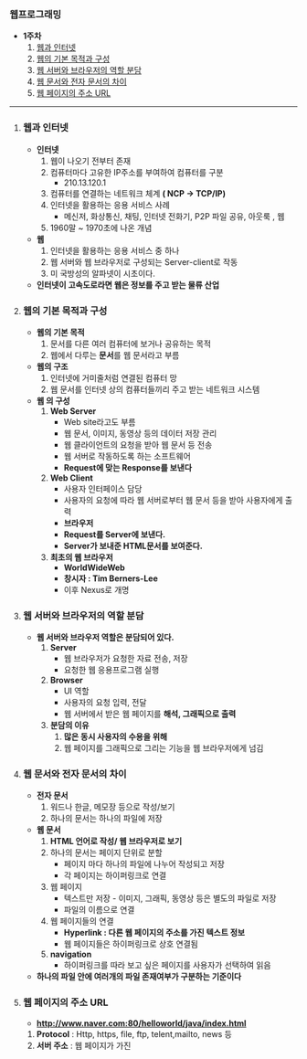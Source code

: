 ### 웹프로그래밍 

* **1주차**
	1. [웹과 인터넷](#웹과-인터넷)
	2. [웹의 기본 목적과 구성](#웹의-기본-목적과-구성)
	3. [웹 서버와 브라우저의 역할 분담](#웹-서버와-브라우저의-역할-분담)
	4. [웹 문서와 전자 문서의 차이](#웹-문서와-전자-문서의-차이)
	5. [웹 페이지의 주소 URL](#웹-페이지의-주소-URL)



---



1. ### 웹과 인터넷

    * **인터넷**
        1. 웹이 나오기 전부터 존재
        2. 컴퓨터마다 고유한 IP주소를 부여하여 컴퓨터를 구분
            * 210.13.120.1
        3. 컴퓨터를 연결하는 네트워크 체계 **( NCP -> TCP/IP)**
        4. 인터넷을 활용하는 응용 서비스 사례
            * 메신저, 화상통신, 채팅, 인터넷 전화기, P2P 파일 공유, 아웃룩 , 웹
        5. 1960말 ~ 1970초에 나온 개념
    * **웹**
        1. 인터넷을 활용하는 응용 서비스 중 하나
        2. 웹 서버와 웹 브라우저로 구성되는 Server-client로 작동
        3. 미 국방성의 알파넷이 시초이다.
    * **인터넷이 고속도로라면 웹은 정보를 주고 받는 물류 산업**

2. ### 웹의 기본 목적과 구성

    * **웹의 기본 목적**
        1. 문서를 다른 여러 컴퓨터에 보거나 공유하는 목적
        2. 웹에서 다루는 **문서**를 웹 문서라고 부름
    * **웹의 구조**
        1. 인터넷에 거미줄처럼 연결된 컴퓨터 망
        2. 웹 문서를 인터넷 상의 컴퓨터들끼리 주고 받는 네트워크 시스템
    * **웹 의 구성**
        1. **Web Server**
            * Web site라고도 부름
            * 웹 문서, 이미지, 동영상 등의 데이터 저장 관리
            * 웹 클라이언트의 요청을 받아 웹 문서 등 전송
            * 웹 서버로 작동하도록 하는 소프트웨어
            * **Request에 맞는 Response를 보낸다**
        2. **Web Client**
            * 사용자 인터페이스 담당
            * 사용자의 요청에 따라 웹 서버로부터 웹 문서 등을 받아 사용자에게 출력
            * **브라우저**
            * **Request를 Server에 보낸다.**
            * **Server가 보내준 HTML문서를 보여준다.**
        3. **최초의 웹 브라우저**
            * **WorldWideWeb**
            * **창시자 : Tim Berners-Lee** 
            * 이후 Nexus로 개명

3. ### 웹 서버와 브라우저의 역할 분담

    * **웹 서버와 브라우저 역할은 분담되어 있다.**
        1. **Server**
            * 웹 브라우저가 요청한 자료 전송, 저장
            * 요청한 웹 응용프로그램 실행
        2. **Browser**
            * UI 역할
            * 사용자의 요청 입력, 전달
            * 웹 서버에서 받은 웹 페이지를 **해석, 그래픽으로 출력**
        3. **분담의 이유**
            1. **많은 동시 사용자의 수용을 위해**
            2. 웹 페이지를 그래픽으로 그리는 기능을 웹 브라우저에게 넘김

4. ### 웹 문서와 전자 문서의 차이

    * **전자 문서**
        1. 워드나 한글, 메모장 등으로 작성/보기
        2. 하나의 문서는 하나의 파일에 저장
    * **웹 문서**
        1. **HTML 언어로 작성/ 웹 브라우저로 보기**
        2. 하나의 문서는 페이지 단위로 분할
            * 페이지 마다 하나의 파일에 나누어 작성되고 저장
            * 각 페이지는 하이퍼링크로 연결
        3. 웹 페이지
            * 텍스트만 저장 - 이미지, 그래픽, 동영상 등은 별도의 파일로 저장
            * 파일의 이름으로 연결
        4. 웹 페이지들의 연결
            * **Hyperlink : 다른 웹 페이지의 주소를 가진 텍스트 정보**
            * 웹 페이지들은 하이퍼링크로 상호 연결됨
        5.  **navigation**
            * 하이퍼링크를 따라 보고 싶은 페이지를 사용자가 선택하여 읽음
    * **하나의 파일 안에 여러개의 파일 존재여부가 구분하는 기준이다**

5. ### 웹 페이지의 주소 URL

    * **http://www.naver.com:80/helloworld/java/index.html**

    1. **Protocol** :  Http, https, file, ftp, telent,mailto, news 등
    2. **서버 주소** : 웹 페이지가 가진